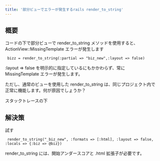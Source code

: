 ```yaml
---
title: '部分ビューでエラーが発生するrails render_to_string'
---
```


## 概要
コードの下で部分ビューで render_to_string メソッドを使用すると、ActionView::MissingTemplate エラーが発生します

```
 bizz = render_to_string(:partial => "biz_new",:layout => false)

```
:layout => false を明示的に指定しているにもかかわらず、常に MissingTemplate エラーが発生します。

ただし、通常のビューを使用した render_to_string は、同じプロジェクト内で正常に機能します。何が原因でしょうか？

スタックトレースの下

## 解決策
試す

```
 render_to_string("_biz_new", :formats => [:html], :layout => false, :locals => {:biz => @biz})

```
render_to_string には、開始アンダースコアと .html 拡張子が必要です。

